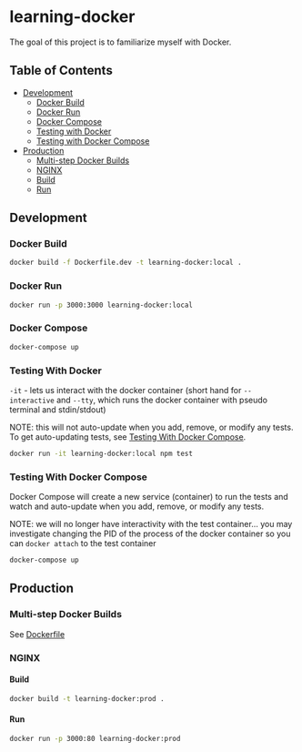 # learning-docker

The goal of this project is to familiarize myself with Docker.

## Table of Contents

- [Development](#development)
  - [Docker Build](#docker-build)
  - [Docker Run](#docker-run)
  - [Docker Compose](#docker-compose)
  - [Testing with Docker](#testing-with-docker)
  - [Testing with Docker Compose](#testing-with-docker-compose)
- [Production](#production)
  - [Multi-step Docker Builds](#multi-step-docker-builds)
  - [NGINX](#nginx)
  - [Build](#build)
  - [Run](#run)

## Development

### Docker Build

```sh
docker build -f Dockerfile.dev -t learning-docker:local .
```

### Docker Run

```sh
docker run -p 3000:3000 learning-docker:local
```

### Docker Compose

```sh
docker-compose up
```

### Testing With Docker

`-it` - lets us interact with the docker container (short hand for `--interactive` and `--tty`, which runs the docker container with pseudo terminal and stdin/stdout)

NOTE: this will not auto-update when you add, remove, or modify any tests. To get auto-updating tests, see [Testing With Docker Compose](#testing-with-docker-compose).

```sh
docker run -it learning-docker:local npm test
```

### Testing With Docker Compose

Docker Compose will create a new service (container) to run the tests and watch and auto-update when you add, remove, or modify any tests.

NOTE: we will no longer have interactivity with the test container... you may investigate changing the PID of the process of the docker container so you can `docker attach` to the test container

```sh
docker-compose up
```

## Production

### Multi-step Docker Builds

See [Dockerfile](./Dockerfile)

### NGINX

#### Build

```sh
docker build -t learning-docker:prod .
```

#### Run

```sh
docker run -p 3000:80 learning-docker:prod
```
